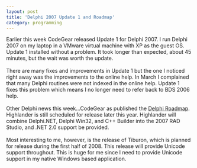 ```yaml
---
layout: post
title: 'Delphi 2007 Update 1 and Roadmap'
category: programming
---
```


Earlier this week CodeGear released Update 1 for Delphi 2007.  I run Delphi 2007 on my laptop in a VMware virtual machine with XP as the guest OS.  Update 1 installed without a problem.  It took longer than expected, about 45 minutes, but the wait was worth the update.<br /><br />There are many fixes and improvements in Update 1 but the one I noticed right away was the improvements to the online help.  In March I complained that many Delphi routines were not indexed in the online help.  Update 1 fixes this problem which means I no longer need to refer back to BDS 2006 help.<br /><br />Other Delphi news this week...CodeGear as published the <a href="http://dn.codegear.com/article/36620">Delphi Roadmap</a>.  Highlander is still scheduled for release later this year.  Highlander will combine Delphi.NET, Delphi Win32, and C++ Builder into the 2007 RAD Studio, and .NET 2.0 support be provided.<br /><br />Most interesting to me, however, is the release of Tiburon, which is planned for release during the first half of 2008.  This release will provide Unicode support throughout.  This is huge for me since I need to provide Unicode support in my native Windows based application.
